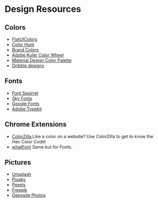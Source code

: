 # Design Resources

## Colors
+ [FlatUIColors](https://flatuicolors.com/)
+ [Color Hunt](https://colorhunt.co/)
+ [Brand Colors](http://brandcolors.net/)
+ [Adobe Kuler Color Wheel](https://kuler.adobe.com/create/color-wheel/)
+ [Material Design Color Palette](https://www.materialpalette.com/)
+ [Dribble designs](https://dribbble.com/colors/66cccc)  

## Fonts
+ [Font Squirrel](https://www.fontsquirrel.com/)
+ [Sky Fonts](https://www.monotype.com/products/skyfonts)
+ [Google Fonts](https://www.google.com/fonts)
+ [Adobe Typekit](https://typekit.com/)

## Chrome Extensions
+ [ColorZilla ](https://www.colorzilla.com/) Like a color on a website? Use ColorZilla to get to know the Hex Color Code!
+ [whatFont](https://chrome.google.com/webstore/detail/whatfont/jabopobgcpjmedljpbcaablpmlmfcogm?hl=en) Same but for Fonts.

## Pictures
+ [Unsplash](https://unsplash.com/)
+ [Pixaby](https://pixabay.com/)
+ [Pexels](https://www.pexels.com/)
+ [Freepik](https://www.freepik.com/)
+ [Deposite Photos](http://depositphotos.com/)





